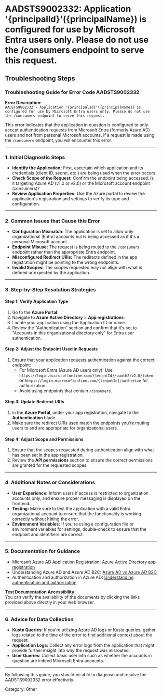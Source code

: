 # AADSTS9002332: Application '{principalId}'({principalName}) is configured for use by Microsoft Entra users only. Please do not use the /consumers endpoint to serve this request.


## Troubleshooting Steps
### Troubleshooting Guide for Error Code AADSTS9002332

**Error Description:**  
`AADSTS9002332 - Application '{principalId}'({principalName}) is configured for use by Microsoft Entra users only. Please do not use the /consumers endpoint to serve this request.`

This error indicates that the application in question is configured to only accept authentication requests from Microsoft Entra (formerly Azure AD) users and not from personal Microsoft accounts. If a request is made using the `/consumers` endpoint, you will encounter this error.

---

### 1. Initial Diagnostic Steps

- **Identify the Application:** First, ascertain which application and its credentials (client ID, secret, etc.) are being used when the error occurs.
- **Check Scope of the Request:** Confirm the endpoint being accessed. Is it targeting Azure AD (v1.0 or v2.0) or the Microsoft account endpoint (consumers)?
- **Review Application Properties:** Use the Azure portal to review the application's registration and settings to verify its type and configuration.

---

### 2. Common Issues that Cause this Error

- **Configuration Mismatch:** The application is set to allow only organizational (Entra) accounts but is being accessed as if it's a personal Microsoft account.
- **Endpoint Misuse:** The request is being routed to the `/consumers` endpoint rather than the appropriate Entra endpoint.
- **Misconfigured Redirect URIs:** The redirects defined in the app registration might be pointing to the wrong endpoints.
- **Invalid Scopes:** The scopes requested may not align with what is defined or expected by the application.

---

### 3. Step-by-Step Resolution Strategies

#### Step 1: Verify Application Type

1. Go to the **Azure Portal**.
2. Navigate to **Azure Active Directory** > **App registrations**.
3. Locate your application using the Application ID or name.
4. Review the "Authentication" section and confirm that it's set to "Accounts in this organizational directory only" for Entra user authentication.

#### Step 2: Adjust the Endpoint Used in Requests

1. Ensure that your application requests authentication against the correct endpoint:
   - For Microsoft Entra (Azure AD users only): Use `https://login.microsoftonline.com/{tenantId}/oauth2/v2.0/token` or `https://login.microsoftonline.com/{tenantId}/authorize` for authorization.
   - Avoid using endpoints that contain `/consumers`.

#### Step 3: Update Redirect URIs

1. In the **Azure Portal**, under your app registration, navigate to the **Authentication** blade.
2. Make sure the redirect URIs used match the endpoints you're routing users to and are appropriate for organizational users.

#### Step 4: Adjust Scope and Permissions

1. Ensure that the scopes requested during authentication align with what has been set in the app registration.
2. Review the **API permissions** section to ensure the correct permissions are granted for the requested scopes.

---

### 4. Additional Notes or Considerations

- **User Experience:** Inform users if access is restricted to organization accounts only, and ensure proper messaging is displayed on the frontend.
- **Testing:** Make sure to test the application with a valid Entra organizational account to ensure that the functionality is working correctly without hitting the error.
- **Environment Variables:** If you're using a configuration file or environment variables for settings, double-check to ensure that the endpoint and identifiers are correct.

---

### 5. Documentation for Guidance

- Microsoft Azure AD Application Registration: [Azure Active Directory app registration](https://docs.microsoft.com/azure/active-directory/develop/quickstart-register-app)
- Understanding Azure AD and Azure AD B2C: [Azure AD vs Azure AD B2C](https://docs.microsoft.com/azure/active-directory/develop/authentication-scenarios)
- Authentication and authorization in Azure AD: [Understanding authentication and authorization](https://docs.microsoft.com/azure/active-directory/develop/active-directory-authentication-scenarios)

**Test Documentation Accessibility:**  
You can verify the availability of the documents by clicking the links provided above directly in your web browser.

---

### 6. Advice for Data Collection

- **Kusto Queries:** If you're utilizing Azure AD logs or Kusto queries, gather logs related to the time of the error to find additional context about the request.
- **Application Logs:** Collect any error logs from the application that might provide further insight into why the request was misrouted.
- **User Queries:** Collect basic user info such as whether the accounts in question are indeed Microsoft Entra accounts. 

---

By following this guide, you should be able to diagnose and resolve the AADSTS9002332 error effectively.

Category: Other